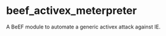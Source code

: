 beef_activex_meterpreter
========================

A BeEF module to automate a generic activex attack against IE.
